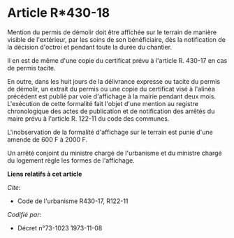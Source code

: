 # Article R*430-18

Mention du permis de démolir doit être affichée sur le terrain de manière visible de l'extérieur, par les soins de son
bénéficiaire, dès la notification de la décision d'octroi et pendant toute la durée du chantier.

Il en est de même d'une copie du certificat prévu à l'article R. 430-17 en cas de permis tacite.

En outre, dans les huit jours de la délivrance expresse ou tacite du permis de démolir, un extrait du permis ou une copie du
certificat visé à l'alinéa précédent est publié par voie d'affichage à la mairie pendant deux mois. L'exécution de cette
formalité fait l'objet d'une mention au registre chronologique des actes de publication et de notification des arrêtés du
maire prévu à l'article R. 122-11 du code des communes.

L'inobservation de la formalité d'affichage sur le terrain est punie d'une amende de 600 F à 2000 F.

Un arrêté conjoint du ministre chargé de l'urbanisme et du ministre chargé du logement règle les formes de l'affichage.

**Liens relatifs à cet article**

_Cite_:

  - Code de l'urbanisme R430-17, R122-11

_Codifié par_:

  - Décret n°73-1023 1973-11-08
